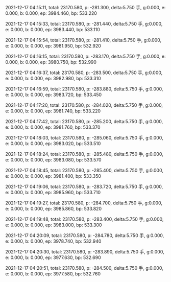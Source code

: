 2021-12-17 04:15:11, total: 23170.580, p: -281.300, delta:5.750 手, g:0.000, e: 0.000, b: 0.000, ep: 3984.460, bp: 533.220

2021-12-17 04:15:33, total: 23170.580, p: -281.440, delta:5.750 手, g:0.000, e: 0.000, b: 0.000, ep: 3983.440, bp: 533.110

2021-12-17 04:15:54, total: 23170.580, p: -281.410, delta:5.750 手, g:0.000, e: 0.000, b: 0.000, ep: 3981.950, bp: 532.920

2021-12-17 04:16:15, total: 23170.580, p: -283.170, delta:5.750 手, g:0.000, e: 0.000, b: 0.000, ep: 3980.750, bp: 532.990

2021-12-17 04:16:37, total: 23170.580, p: -283.500, delta:5.750 手, g:0.000, e: 0.000, b: 0.000, ep: 3982.980, bp: 533.310

2021-12-17 04:16:59, total: 23170.580, p: -283.880, delta:5.750 手, g:0.000, e: 0.000, b: 0.000, ep: 3983.720, bp: 533.450

2021-12-17 04:17:20, total: 23170.580, p: -284.020, delta:5.750 手, g:0.000, e: 0.000, b: 0.000, ep: 3981.740, bp: 533.220

2021-12-17 04:17:42, total: 23170.580, p: -285.200, delta:5.750 手, g:0.000, e: 0.000, b: 0.000, ep: 3981.760, bp: 533.370

2021-12-17 04:18:03, total: 23170.580, p: -285.060, delta:5.750 手, g:0.000, e: 0.000, b: 0.000, ep: 3983.020, bp: 533.510

2021-12-17 04:18:24, total: 23170.580, p: -285.480, delta:5.750 手, g:0.000, e: 0.000, b: 0.000, ep: 3983.080, bp: 533.570

2021-12-17 04:18:45, total: 23170.580, p: -285.400, delta:5.750 手, g:0.000, e: 0.000, b: 0.000, ep: 3981.400, bp: 533.350

2021-12-17 04:19:06, total: 23170.580, p: -283.720, delta:5.750 手, g:0.000, e: 0.000, b: 0.000, ep: 3985.960, bp: 533.710

2021-12-17 04:19:27, total: 23170.580, p: -284.700, delta:5.750 手, g:0.000, e: 0.000, b: 0.000, ep: 3985.860, bp: 533.820

2021-12-17 04:19:48, total: 23170.580, p: -283.400, delta:5.750 手, g:0.000, e: 0.000, b: 0.000, ep: 3983.000, bp: 533.300

2021-12-17 04:20:09, total: 23170.580, p: -284.780, delta:5.750 手, g:0.000, e: 0.000, b: 0.000, ep: 3978.740, bp: 532.940

2021-12-17 04:20:30, total: 23170.580, p: -283.890, delta:5.750 手, g:0.000, e: 0.000, b: 0.000, ep: 3977.630, bp: 532.690

2021-12-17 04:20:51, total: 23170.580, p: -284.500, delta:5.750 手, g:0.000, e: 0.000, b: 0.000, ep: 3977.580, bp: 532.760